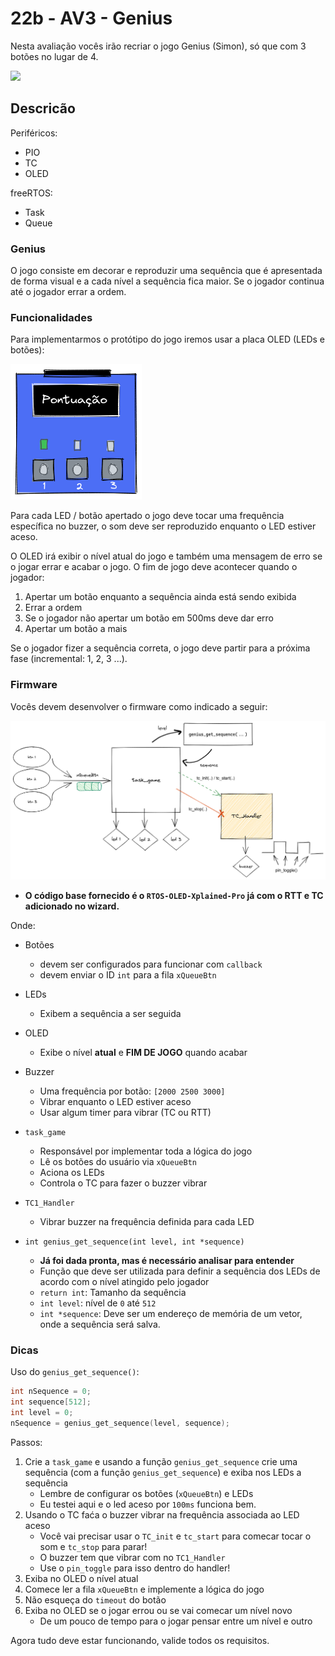 # 22b - AV3 - Genius

Nesta avaliação vocês irão recriar o jogo Genius (Simon), só que com 3 botões no lugar de 4.

![](https://external-content.duckduckgo.com/iu/?u=https%3A%2F%2Fmedia.mileskimball.com%2Fimages%2Fp350854b.jpg&f=1&nofb=1&ipt=e6f6666673727671295f10315993e6429a66d375e9e2838db6ca4fc0ec662719&ipo=images)

## Descricão

Periféricos:

- PIO
- TC
- OLED

freeRTOS:

- Task
- Queue

### Genius

O jogo consiste em decorar e reproduzir uma sequência que é apresentada de forma visual e a cada nível a sequência fica maior. Se o jogador continua até o jogador errar a ordem.

### Funcionalidades

Para implementarmos o protótipo do jogo iremos usar a placa OLED (LEDs e botões):

![](oled.png)

Para cada LED / botão apertado o jogo deve tocar uma frequência específica no buzzer, o som deve ser reproduzido enquanto o LED estiver aceso. 

O OLED irá exibir o nível atual do jogo e também uma mensagem de erro se o jogar errar e acabar o jogo. O fim de jogo deve acontecer quando o jogador:

1. Apertar um botão enquanto a sequência ainda está sendo exibida
1. Errar a ordem
1. Se o jogador não apertar um botão em 500ms deve dar erro
1. Apertar um botão a mais

Se o jogador fizer a sequência correta, o jogo deve partir para a próxima fase (incremental: 1, 2, 3 ...).

### Firmware

Vocês devem desenvolver o firmware como indicado a seguir:

![](firmware.png)

- **O código base fornecido é o `RTOS-OLED-Xplained-Pro` já com o RTT e TC adicionado no wizard.**

Onde:

- Botões
  - devem ser configurados para funcionar com `callback`
  - devem enviar o ID `int` para a fila `xQueueBtn` 

- LEDs
  - Exibem a sequência a ser seguida
  
- OLED
  - Exibe o nível **atual** e **FIM DE JOGO** quando acabar

- Buzzer
  - Uma frequência por botão: `[2000 2500 3000]`
  - Vibrar enquanto o LED estiver aceso
  - Usar algum timer para vibrar (TC ou RTT)

- `task_game`
  - Responsável por implementar toda a lógica do jogo
  - Lê os botões do usuário via `xQueueBtn`
  - Aciona os LEDs 
  - Controla o TC para fazer o buzzer vibrar
  
- `TC1_Handler`
  - Vibrar buzzer na frequência definida para cada LED 

- `int genius_get_sequence(int level, int *sequence)`
  - **Já foi dada pronta, mas é necessário analisar para entender**
  - Função que deve ser utilizada para definir a sequência dos LEDs de acordo com o nível atingido pelo jogador
  - `return int`: Tamanho da sequência 
  - `int level`: nível de `0` até `512`
  - `int *sequence`: Deve ser um endereço de memória de um vetor, onde a sequência será salva.

### Dicas

Uso do `genius_get_sequence()`:

``` c
int nSequence = 0;
int sequence[512];
int level = 0;
nSequence = genius_get_sequence(level, sequence);
```

Passos:

1. Crie a `task_game` e usando a função `genius_get_sequence` crie uma sequência (com a função `genius_get_sequence`) e exiba nos LEDs a sequência
    - Lembre de configurar os botões (`xQueueBtn`) e LEDs
    - Eu testei aqui e o led aceso por `100ms` funciona bem.
1. Usando o TC faća o buzzer vibrar na frequência associada ao LED aceso 
    - Você vai precisar usar o `TC_init` e `tc_start` para comecar tocar o som e `tc_stop` para parar!
    - O buzzer tem que vibrar com no `TC1_Handler`
    - Use o `pin_toggle` para isso dentro do handler!
1. Exiba no OLED o nível atual
1. Comece ler a fila `xQueueBtn` e implemente a lógica do jogo
1. Não esqueça do `timeout` do botão
1. Exiba no OLED se o jogar errou ou se vai comecar um nível novo
    - De um pouco de tempo para o jogar pensar entre um nível e outro 

Agora tudo deve estar funcionando, valide todos os requisitos.
